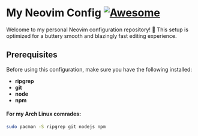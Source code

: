 # My Neovim Config [![Awesome](https://cdn.jsdelivr.net/gh/sindresorhus/awesome@d7305f38d29fed78fa85652e3a63e154dd8e8829/media/badge.svg)](https://github.com/sindresorhus/awesome#readme)

Welcome to my personal Neovim configuration repository! 🎉 This setup is optimized for a buttery smooth and blazingly fast editing experience.

## Prerequisites

Before using this configuration, make sure you have the following installed:

- **ripgrep**
- **git**
- **node**
- **npm**

#### For my Arch Linux comrades:

```bash
sudo pacman -S ripgrep git nodejs npm
```

